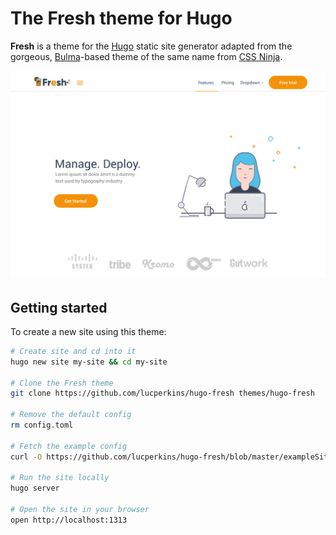 # The Fresh theme for Hugo

**Fresh** is a theme for the [Hugo](https://gohugo.io) static site generator adapted from the gorgeous, [Bulma](https://bulma.io)-based theme of the same name from [CSS Ninja](https://cssninja.io).

![Fresh theme logo](fresh.png)

## Getting started

To create a new site using this theme:

```bash
# Create site and cd into it
hugo new site my-site && cd my-site

# Clone the Fresh theme
git clone https://github.com/lucperkins/hugo-fresh themes/hugo-fresh

# Remove the default config
rm config.toml

# Fetch the example config
curl -O https://github.com/lucperkins/hugo-fresh/blob/master/exampleSite/config.yaml

# Run the site locally
hugo server

# Open the site in your browser
open http://localhost:1313
```